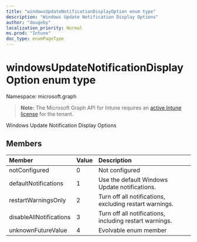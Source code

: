 ```yaml
---
title: "windowsUpdateNotificationDisplayOption enum type"
description: "Windows Update Notification Display Options"
author: "dougeby"
localization_priority: Normal
ms.prod: "Intune"
doc_type: enumPageType
---
```


# windowsUpdateNotificationDisplayOption enum type

Namespace: microsoft.graph

> **Note:** The Microsoft Graph API for Intune requires an [active Intune license](https://go.microsoft.com/fwlink/?linkid=839381) for the tenant.

Windows Update Notification Display Options

## Members
|Member|Value|Description|
|:---|:---|:---|
|notConfigured|0|Not configured|
|defaultNotifications|1|Use the default Windows Update notifications.|
|restartWarningsOnly|2|Turn off all notifications, excluding restart warnings.|
|disableAllNotifications|3|Turn off all notifications, including restart warnings.|
|unknownFutureValue|4|Evolvable enum member|




